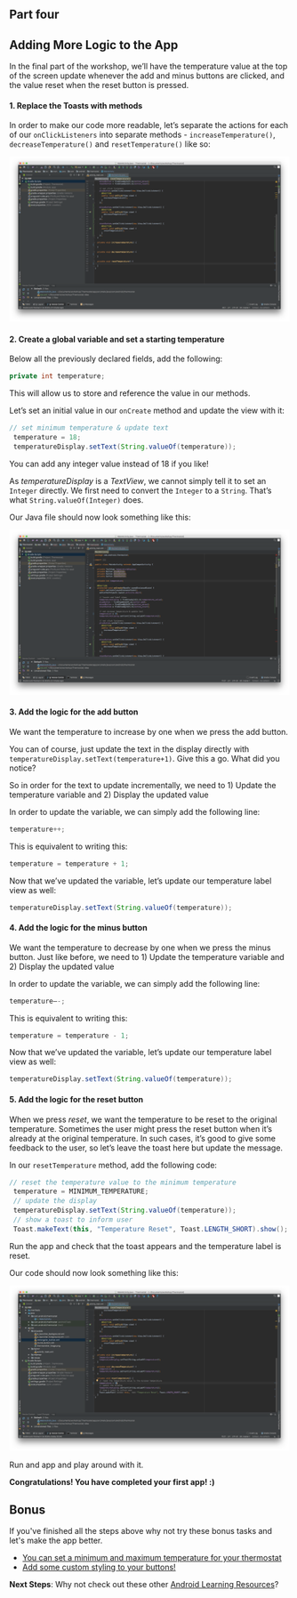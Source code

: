 ## Part four

Adding More Logic to the App
------

In the final part of the workshop, we’ll have the temperature value at the top of the screen update whenever the add and minus buttons are clicked, and the value reset when the reset button is pressed.

#### 1. Replace the Toasts with methods

   In order to make our code more readable, let’s separate the actions for each of our `onClickListeners` into separate methods - `increaseTemperature()`, `decreaseTemperature()` and `resetTemperature()` like so:

   ![alt text](screenshots/screenshot00001.png "Add new methods")

#### 2. Create a global variable and set a starting temperature

   Below all the previously declared fields, add the following:

   ```java  
   private int temperature;
   ```

   This will allow us to store and reference the value in our methods.

   Let’s set an initial value in our `onCreate` method and update the view with it:

   ```java    
   // set minimum temperature & update text
    temperature = 18;
    temperatureDisplay.setText(String.valueOf(temperature));
   ```

   You can add any integer value instead of 18 if you like!

   As _temperatureDisplay_ is a _TextView_, we cannot simply tell it to set an `Integer` directly. We first need to convert the `Integer` to a `String`. That’s what `String.valueOf(Integer)` does.

   Our Java file should now look something like this:

   ![alt text](screenshots/screenshot00002.png "Declaring a temperature variable")


#### 3. Add the logic for the add button

   We want the temperature to increase by one when we press the add button.

   You can of course, just update the text in the display directly with `temperatureDisplay.setText(temperature+1)`. Give this a go. What did you notice?

   So in order for the text to update incrementally, we need to 1) Update the temperature variable and 2) Display the updated value

   In order to update the variable, we can simply add the following line:

   ```java
   temperature++;
   ```

   This is equivalent to writing this:

   ```java
   temperature = temperature + 1;
   ```

   Now that we’ve updated the variable, let’s update our temperature label view as well:

   ```java
   temperatureDisplay.setText(String.valueOf(temperature));
   ```

#### 4. Add the logic for the minus button

   We want the temperature to decrease by one when we press the minus button. Just like before, we need to 1) Update the temperature variable and 2) Display the updated value

   In order to update the variable, we can simply add the following line:

   ```java
   temperature—-;
   ```

   This is equivalent to writing this:

   ```java
   temperature = temperature - 1;
   ```

   Now that we’ve updated the variable, let’s update our temperature label view as well:

   ```java
   temperatureDisplay.setText(String.valueOf(temperature));
   ```

#### 5. Add the logic for the reset button

   When we press _reset_, we want the temperature to be reset to the original temperature. Sometimes the user might press the reset button when it’s already at the original temperature. In such cases, it’s good to give some feedback to the user, so let’s leave the toast here but update the message.

   In our `resetTemperature` method, add the following code:

   ```java    
   // reset the temperature value to the minimum temperature
    temperature = MINIMUM_TEMPERATURE;
    // update the display
    temperatureDisplay.setText(String.valueOf(temperature));
    // show a toast to inform user
    Toast.makeText(this, "Temperature Reset", Toast.LENGTH_SHORT).show();
   ```

   Run the app and check that the toast appears and the temperature label is reset.


Our code should now look something like this:

   ![alt text](screenshots/screenshot00003.png "Final view")


Run and app and play around with it.


**Congratulations! You have completed your first app! :)**


## Bonus

If you've finished all the steps above why not try these bonus tasks and let's make the app better.

- [You can set a minimum and maximum temperature for your thermostat](https://github.com/funmia/intro-to-android-workshop/blob/master/Bonus/instructions-bonus-logic.md) 
- [Add some custom styling to your buttons!](https://github.com/funmia/intro-to-android-workshop/blob/master/Bonus/instructions-bonus-styling.md)


**Next Steps**: Why not check out these other [Android Learning Resources](../resources.md)?
